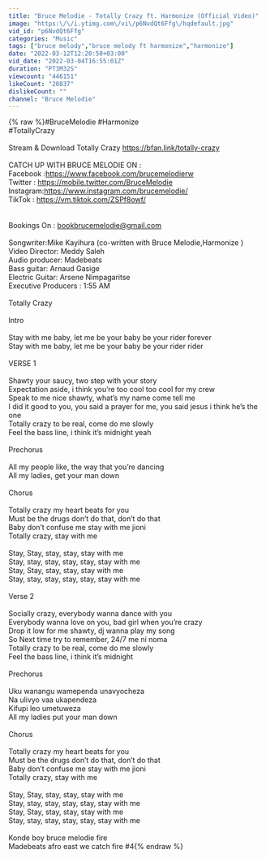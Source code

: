 ```yaml
---
title: "Bruce Melodie - Totally Crazy ft. Harmonize (Official Video)"
image: "https:\/\/i.ytimg.com\/vi\/p6NvdQt6Ffg\/hqdefault.jpg"
vid_id: "p6NvdQt6Ffg"
categories: "Music"
tags: ["bruce melody","bruce melody ft harmonize","harmonize"]
date: "2022-03-12T12:20:50+03:00"
vid_date: "2022-03-04T16:55:01Z"
duration: "PT3M32S"
viewcount: "446151"
likeCount: "20837"
dislikeCount: ""
channel: "Bruce Melodie"
---
```

{% raw %}#BruceMelodie #Harmonize   <br />#TotallyCrazy <br /><br />Stream &amp; Download Totally Crazy <a rel="nofollow" target="blank" href="https://bfan.link/totally-crazy">https://bfan.link/totally-crazy</a> <br /><br />CATCH UP WITH BRUCE MELODIE ON :<br />Facebook :<a rel="nofollow" target="blank" href="https://www.facebook.com/brucemelodierw">https://www.facebook.com/brucemelodierw</a><br />Twitter : <a rel="nofollow" target="blank" href="https://mobile.twitter.com/BruceMelodie">https://mobile.twitter.com/BruceMelodie</a><br />Instagram:<a rel="nofollow" target="blank" href="https://www.instagram.com/brucemelodie/">https://www.instagram.com/brucemelodie/</a><br />TikTok :  <a rel="nofollow" target="blank" href="https://vm.tiktok.com/ZSPf8owf/">https://vm.tiktok.com/ZSPf8owf/</a><br /><br /><br />Bookings On : bookbrucemelodie@gmail.com<br /><br />Songwriter:Mike Kayihura (co-written with Bruce Melodie,Harmonize ) <br />Video Director: Meddy Saleh <br />Audio producer: Madebeats <br />Bass guitar: Arnaud Gasige<br />Electric Guitar: Arsene Nimpagaritse<br />Executive Producers : 1:55 AM <br /><br />Totally Crazy<br /><br />Intro<br /><br />Stay with me baby, let me be your baby be your rider forever<br />Stay with me baby, let me be your baby be your rider rider<br /><br />VERSE 1 <br /><br />Shawty your saucy, two step with your story<br />Expectation aside, i think you’re too cool too cool for my crew<br />Speak to me nice shawty, what’s my name come tell me<br />I did it good to you, you said a prayer for me, you said jesus i think he’s the one<br />Totally crazy to be real, come do me slowly<br />Feel the bass line, i think it’s midnight yeah<br /><br />Prechorus<br /><br />All my people like, the way that you’re dancing<br />All my ladies, get your man down<br /><br />Chorus<br /><br />Totally crazy my heart beats for you<br />Must be the drugs don’t do that, don’t do that<br />Baby don’t confuse me stay with me jioni<br />Totally crazy, stay with me<br /><br />Stay, Stay, stay, stay, stay with me<br />Stay, stay, stay, stay, stay, stay with me <br />Stay, Stay, stay, stay, stay with me<br />Stay, stay, stay, stay, stay, stay with me <br /><br />Verse 2 <br /><br />Socially crazy, everybody wanna dance with you<br />Everybody wanna love on you, bad girl when you’re crazy<br />Drop it low for me shawty, dj wanna play my song<br />So Next time try to remember, 24/7 me ni noma<br />Totally crazy to be real, come do me slowly<br />Feel the bass line, i think it’s midnight <br /><br />Prechorus<br /><br />Uku wanangu wamependa unavyocheza<br />Na ulivyo vaa ukapendeza<br />Kifupi leo umetuweza<br />All my ladies put your man down<br /><br />Chorus<br /><br />Totally crazy my heart beats for you<br />Must be the drugs don’t do that, don’t do that<br />Baby don’t confuse me stay with me jioni<br />Totally crazy, stay with me<br /><br />Stay, Stay, stay, stay, stay with me<br />Stay, stay, stay, stay, stay, stay with me <br />Stay, Stay, stay, stay, stay with me<br />Stay, stay, stay, stay, stay, stay with me <br /><br />Konde boy bruce melodie fire <br />Madebeats afro east we catch fire #4{% endraw %}
